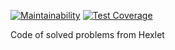 [![Maintainability](https://api.codeclimate.com/v1/badges/37ba376c523448f89150/maintainability)](https://codeclimate.com/github/Andradit/hexlet-git/maintainability)
[![Test Coverage](https://api.codeclimate.com/v1/badges/37ba376c523448f89150/test_coverage)](https://codeclimate.com/github/Andradit/hexlet-git/test_coverage)

Code of solved problems from Hexlet
